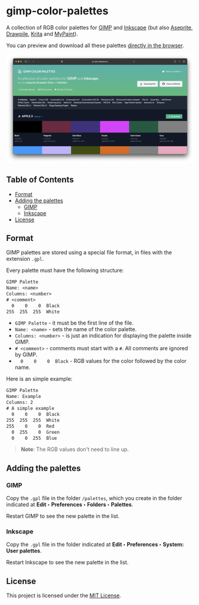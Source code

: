 # gimp-color-palettes

A collection of RGB color palettes for [GIMP](https://www.gimp.org/) and [Inkscape](https://inkscape.org/) (but also [Aseprite](https://www.aseprite.org/), [Drawpile](https://drawpile.net/), [Krita](https://krita.org/) and [MyPaint](http://mypaint.org/)).

You can preview and download all these palettes [directly in the browser](https://robert-96.github.io/gimp-color-palettes/).

![Screenshot](/screenshots/screenshot.png)

## Table of Contents

* [Format](#format)
* [Adding the palettes](#adding-the-palettes)
  * [GIMP](#gimp)
  * [Inkscape](#inkscape)
* [License](#license)

## Format

GIMP palettes are stored using a special file format, in files with the extension `.gpl`.

Every palette must have the following structure:

```
GIMP Palette
Name: <name>
Columns: <number>
# <comment>
  0    0    0  Black
255  255  255  White
```

* `GIMP Palette` - it must be the first line of the file.
* `Name: <name>` - sets the name of the color palette.
* `Columns: <number>` - is just an indication for displaying the palette inside GIMP.
* `# <comment>` - comments must start with a `#`. All comments are ignored by GIMP.
* `  0    0    0  Black` - RGB values for the color followed by the color name.

Here is an simple example:

```
GIMP Palette
Name: Example
Columns: 2
# A simple example
  0    0    0  Black
255  255  255  White
255    0    0  Red
  0  255    0  Green
  0    0  255  Blue
```

> **Note**: The RGB values don't need to line up.

## Adding the palettes

### GIMP

Copy the `.gpl` file in the folder `/palettes`, which you create in the folder indicated at **Edit ‣ Preferences ‣ Folders ‣ Palettes**.

Restart GIMP to see the new palette in the list.

### Inkscape

Copy the `.gpl` file in the folder indicated at **Edit ‣ Preferences ‣ System: User palettes**.

Restart Inkscape to see the new palette in the list.

## License

This project is licensed under the [MIT License](./LICENSE).
